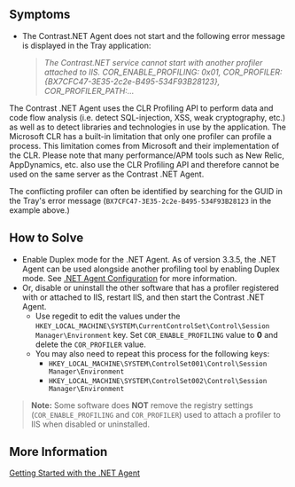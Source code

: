 <!--
title: "Contrast.NET Service Cannot Start with Another Profiler Attached to IIS"
description: "Troubleshoot guide for .NET agent issues"
-->

## Symptoms

* The Contrast.NET Agent does not start and the following error message is displayed in the Tray application: 

    > *The Contrast.NET service cannot start with another profiler attached to IIS. COR_ENABLE_PROFILING: 0x01, COR_PROFILER: {BX7CFC47-3E35-2c2e-B495-534F93B28123}, COR_PROFILER_PATH:...*

The Contrast .NET Agent uses the CLR Profiling API to perform data and code flow analysis (i.e. detect SQL-injection, XSS, weak cryptography, etc.) as well as to detect libraries and technologies in use by the application. The Microsoft CLR has a built-in limitation that only one profiler can profile a process. This limitation comes from Microsoft and their implementation of the CLR. Please note that many performance/APM tools such as New Relic, AppDynamics, etc. also use the CLR Profiling API and therefore cannot be used on the same server as the Contrast .NET Agent.  

The conflicting profiler can often be identified by searching for the GUID in the Tray's error message (```BX7CFC47-3E35-2c2e-B495-534F93B28123``` in the example above.)

## How to Solve

* Enable Duplex mode for the .NET Agent. As of version 3.3.5, the .NET Agent can be used alongside another profiling tool by enabling Duplex mode. See [.NET Agent Configuration](installation-netconfig.html) for more information. 
* Or, disable or uninstall the other software that has a profiler registered with or attached to IIS, restart IIS, and then start the Contrast .NET Agent. 
  * Use regedit to edit the values under the ```HKEY_LOCAL_MACHINE\SYSTEM\CurrentControlSet\Control\Session Manager\Environment``` key. Set ```COR_ENABLE_PROFILING``` value to **0** and delete the ```COR_PROFILER``` value.
  * You may also need to repeat this process for the following keys:
    * ```HKEY_LOCAL_MACHINE\SYSTEM\ControlSet001\Control\Session Manager\Environment```
    * ```HKEY_LOCAL_MACHINE\SYSTEM\ControlSet002\Control\Session Manager\Environment```

> **Note:** Some software does **NOT** remove the registry settings (```COR_ENABLE_PROFILING``` and ```COR_PROFILER```) used to attach a profiler to IIS when disabled or uninstalled.

## More Information 

[Getting Started with the .NET Agent](installation-netoverview.html#getstart)
